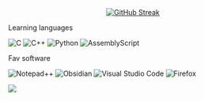 <center>
  <a href="https://git.io/streak-stats"><img src="https://github-readme-streak-stats.herokuapp.com?user=g0sha1337&theme=cobalt&hide_border=true&border_radius=9&card_width=750&card_height=320" alt="GitHub Streak" /></a>
</center>


Learning languages

![C](https://img.shields.io/badge/c-%2300599C.svg?style=for-the-badge&logo=c&logoColor=white)
![C++](https://img.shields.io/badge/c++-%2300599C.svg?style=for-the-badge&logo=c%2B%2B&logoColor=white)
![Python](https://img.shields.io/badge/python-3670A0?style=for-the-badge&logo=python&logoColor=ffdd54)
![AssemblyScript](https://img.shields.io/badge/assembly%20script-%23000000.svg?style=for-the-badge&logo=assemblyscript&logoColor=white)


Fav software

![Notepad++](https://img.shields.io/badge/Notepad++-90E59A.svg?style=for-the-badge&logo=notepad%2b%2b&logoColor=black) ![Obsidian](https://img.shields.io/badge/Obsidian-%23483699.svg?style=for-the-badge&logo=obsidian&logoColor=white) 
![Visual Studio Code](https://img.shields.io/badge/Visual%20Studio%20Code-0078d7.svg?style=for-the-badge&logo=visual-studio-code&logoColor=black)
![Firefox](https://img.shields.io/badge/Firefox-FF7139?style=for-the-badge&logo=Firefox-Browser&logoColor=white)





 

![](https://komarev.com/ghpvc/?username=g0sha1337)
